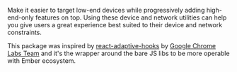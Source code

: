 Make it easier to target low-end devices while progressively adding high-end-only features on top. 
Using these device and network utilities can help you give users a great experience best suited to their device and network constraints.

This package was inspired by [react-adaptive-hooks](https://github.com/GoogleChromeLabs/react-adaptive-hooks/) by 
[Google Chrome Labs Team](https://github.com/GoogleChromeLabs) and it's the wrapper around the bare JS libs to be more operable with Ember ecosystem.
